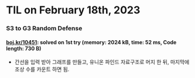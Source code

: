 # **TIL on February 18th, 2023**
### S3 to G3 Random Defense
#### [boj.kr/10451](../../../Problem%20Solving/boj/random%20defense/10451-02-18-2023.cpp): solved on 1st try (memory: 2024 kB, time: 52 ms, Code length: 730 B)
* 간선을 입력 받아 그래프를 만들고, 유니온 파인드 자료구조로 머지 한 뒤, 마지막에 조상 수를 카운트 하면 됨.